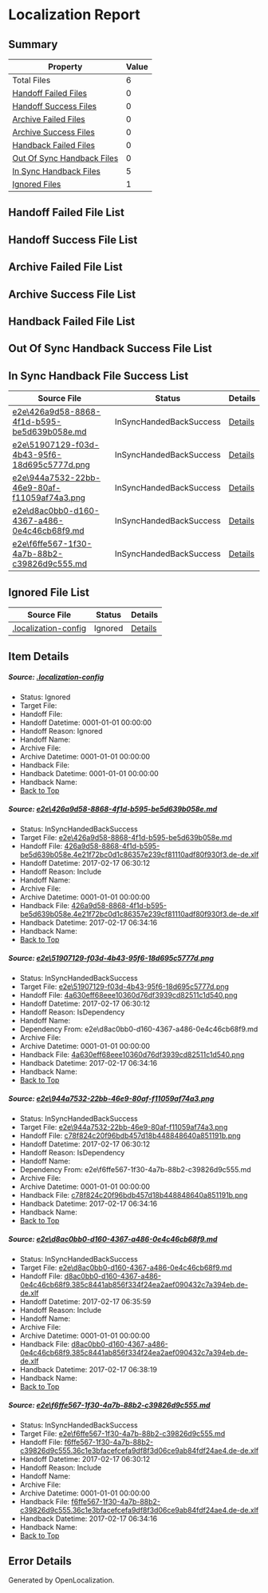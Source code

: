 # <a name='report-top'></a> Localization Report

## Summary
 Property | Value 
 -------- | ----- 
 Total Files | 6
[ Handoff Failed Files ](#handoff-failed-list)| 0
[ Handoff Success Files ](#handoff-success-list)| 0
[ Archive Failed Files ](#archive-failed-list)| 0
[ Archive Success Files ](#archive-success-list)| 0
[ Handback Failed Files ](#handback-failed-list)| 0
[ Out Of Sync Handback Files ](#outofsync-handback-success-list)| 0
[ In Sync Handback Files ](#insync-handback-success-list)| 5
[ Ignored Files ](#ignored-list)| 1

## <a name='handoff-failed-list'></a> Handoff Failed File List

## <a name='handoff-success-list'></a> Handoff Success File List

## <a name='archive-failed-list'></a> Archive Failed File List

## <a name='archive-success-list'></a> Archive Success File List

## <a name='handback-failed-list'></a> Handback Failed File List

## <a name='outofsync-handback-success-list'></a> Out Of Sync Handback Success File List

## <a name='insync-handback-success-list'></a> In Sync Handback File Success List
 Source File | Status | Details 
 ----------- | ------ | ------- 
 [e2e\426a9d58-8868-4f1d-b595-be5d639b058e.md](https://github.com/OpenLocalizationTestOrg/ol-test0/blob/f1f793d8831ac643c6ff9c76d951dadfa9e46cd1/e2e/426a9d58-8868-4f1d-b595-be5d639b058e.md) | InSyncHandedBackSuccess | [Details](#384b6bce8fcbfe867804515399124e471a02f2141)
 [e2e\51907129-f03d-4b43-95f6-18d695c5777d.png](https://github.com/OpenLocalizationTestOrg/ol-test0/blob/f1f793d8831ac643c6ff9c76d951dadfa9e46cd1/e2e/51907129-f03d-4b43-95f6-18d695c5777d.png) | InSyncHandedBackSuccess | [Details](#4a630eff68eee10360d76df3939cd82511c1d5402)
 [e2e\944a7532-22bb-46e9-80af-f11059af74a3.png](https://github.com/OpenLocalizationTestOrg/ol-test0/blob/f1f793d8831ac643c6ff9c76d951dadfa9e46cd1/e2e/944a7532-22bb-46e9-80af-f11059af74a3.png) | InSyncHandedBackSuccess | [Details](#c78f824c20f96bdb457d18b448848640a851191b3)
 [e2e\d8ac0bb0-d160-4367-a486-0e4c46cb68f9.md](https://github.com/OpenLocalizationTestOrg/ol-test0/blob/9d18201719c1385441b6df325b68d65bcbb048bd/e2e/d8ac0bb0-d160-4367-a486-0e4c46cb68f9.md) | InSyncHandedBackSuccess | [Details](#a6634dd12b71f5f70a72fe27f6486f9693fd11374)
 [e2e\f6ffe567-1f30-4a7b-88b2-c39826d9c555.md](https://github.com/OpenLocalizationTestOrg/ol-test0/blob/f1f793d8831ac643c6ff9c76d951dadfa9e46cd1/e2e/f6ffe567-1f30-4a7b-88b2-c39826d9c555.md) | InSyncHandedBackSuccess | [Details](#829b0c8c017fe239e8ae8d42ec0e626c7351fa7b5)

## <a name='ignored-list'></a> Ignored File List
 Source File | Status | Details 
 ----------- | ------ | ------- 
 [.localization-config](https://github.com/OpenLocalizationTestOrg/ol-test0/blob/9d18201719c1385441b6df325b68d65bcbb048bd/.localization-config) | Ignored | [Details](#cb0632cf59c1387fc1742bfb9fa3c47f87e2e5c90)

## Item Details
##### <a name='cb0632cf59c1387fc1742bfb9fa3c47f87e2e5c90'></a> Source: [.localization-config](https://github.com/OpenLocalizationTestOrg/ol-test0/blob/9d18201719c1385441b6df325b68d65bcbb048bd/.localization-config)
* Status: Ignored
* Target File: 
* Handoff File: 
* Handoff Datetime: 0001-01-01 00:00:00
* Handoff Reason: Ignored
* Handoff Name: 
* Archive File: 
* Archive Datetime: 0001-01-01 00:00:00
* Handback File: 
* Handback Datetime: 0001-01-01 00:00:00
* Handback Name: 
* [Back to Top](#report-top)

##### <a name='384b6bce8fcbfe867804515399124e471a02f2141'></a> Source: [e2e\426a9d58-8868-4f1d-b595-be5d639b058e.md](https://github.com/OpenLocalizationTestOrg/ol-test0/blob/f1f793d8831ac643c6ff9c76d951dadfa9e46cd1/e2e/426a9d58-8868-4f1d-b595-be5d639b058e.md)
* Status: InSyncHandedBackSuccess
* Target File: [e2e\426a9d58-8868-4f1d-b595-be5d639b058e.md](https://github.com/OpenLocalizationTestOrg/ol-test0-dede/blob/6813742e7da762947b82c9d81677f7f9e2ff73c2/e2e/426a9d58-8868-4f1d-b595-be5d639b058e.md)
* Handoff File: [426a9d58-8868-4f1d-b595-be5d639b058e.4e21f72bc0d1c86357e239cf81110adf80f930f3.de-de.xlf](https://github.com/OpenLocalizationTestOrg/ol-test0-handoff/blob/82dc8fe4161392915658cd184948bdf1a3fb90e6/ol-handoff/OpenLocalizationTestOrg/ol-test0-dede/xinjiang/ht/426a9d58-8868-4f1d-b595-be5d639b058e.4e21f72bc0d1c86357e239cf81110adf80f930f3.de-de.xlf)
* Handoff Datetime: 2017-02-17 06:30:12
* Handoff Reason: Include
* Handoff Name: 
* Archive File: 
* Archive Datetime: 0001-01-01 00:00:00
* Handback File: [426a9d58-8868-4f1d-b595-be5d639b058e.4e21f72bc0d1c86357e239cf81110adf80f930f3.de-de.xlf](https://github.com/OpenLocalizationTestOrg/ol-test0-handback/blob/0ff53f83170392792122e9f931d95f28ab15e0b0/ol-handback/OpenLocalizationTestOrg/ol-test0-dede/xinjiang/ht/426a9d58-8868-4f1d-b595-be5d639b058e.4e21f72bc0d1c86357e239cf81110adf80f930f3.de-de.xlf)
* Handback Datetime: 2017-02-17 06:34:16
* Handback Name: 
* [Back to Top](#report-top)

##### <a name='4a630eff68eee10360d76df3939cd82511c1d5402'></a> Source: [e2e\51907129-f03d-4b43-95f6-18d695c5777d.png](https://github.com/OpenLocalizationTestOrg/ol-test0/blob/f1f793d8831ac643c6ff9c76d951dadfa9e46cd1/e2e/51907129-f03d-4b43-95f6-18d695c5777d.png)
* Status: InSyncHandedBackSuccess
* Target File: [e2e\51907129-f03d-4b43-95f6-18d695c5777d.png](https://github.com/OpenLocalizationTestOrg/ol-test0-dede/blob/6813742e7da762947b82c9d81677f7f9e2ff73c2/e2e/51907129-f03d-4b43-95f6-18d695c5777d.png)
* Handoff File: [4a630eff68eee10360d76df3939cd82511c1d540.png](https://github.com/OpenLocalizationTestOrg/ol-test0-handoff/blob/82dc8fe4161392915658cd184948bdf1a3fb90e6/ol-handoff/OpenLocalizationTestOrg/ol-test0-dede/xinjiang/ht/4a630eff68eee10360d76df3939cd82511c1d540.png)
* Handoff Datetime: 2017-02-17 06:30:12
* Handoff Reason: IsDependency
* Handoff Name: 
* Dependency From: e2e\d8ac0bb0-d160-4367-a486-0e4c46cb68f9.md
* Archive File: 
* Archive Datetime: 0001-01-01 00:00:00
* Handback File: [4a630eff68eee10360d76df3939cd82511c1d540.png](https://github.com/OpenLocalizationTestOrg/ol-test0-handback/blob/0ff53f83170392792122e9f931d95f28ab15e0b0/ol-handback/OpenLocalizationTestOrg/ol-test0-dede/xinjiang/ht/4a630eff68eee10360d76df3939cd82511c1d540.png)
* Handback Datetime: 2017-02-17 06:34:16
* Handback Name: 
* [Back to Top](#report-top)

##### <a name='c78f824c20f96bdb457d18b448848640a851191b3'></a> Source: [e2e\944a7532-22bb-46e9-80af-f11059af74a3.png](https://github.com/OpenLocalizationTestOrg/ol-test0/blob/f1f793d8831ac643c6ff9c76d951dadfa9e46cd1/e2e/944a7532-22bb-46e9-80af-f11059af74a3.png)
* Status: InSyncHandedBackSuccess
* Target File: [e2e\944a7532-22bb-46e9-80af-f11059af74a3.png](https://github.com/OpenLocalizationTestOrg/ol-test0-dede/blob/6813742e7da762947b82c9d81677f7f9e2ff73c2/e2e/944a7532-22bb-46e9-80af-f11059af74a3.png)
* Handoff File: [c78f824c20f96bdb457d18b448848640a851191b.png](https://github.com/OpenLocalizationTestOrg/ol-test0-handoff/blob/82dc8fe4161392915658cd184948bdf1a3fb90e6/ol-handoff/OpenLocalizationTestOrg/ol-test0-dede/xinjiang/ht/c78f824c20f96bdb457d18b448848640a851191b.png)
* Handoff Datetime: 2017-02-17 06:30:12
* Handoff Reason: IsDependency
* Handoff Name: 
* Dependency From: e2e\f6ffe567-1f30-4a7b-88b2-c39826d9c555.md
* Archive File: 
* Archive Datetime: 0001-01-01 00:00:00
* Handback File: [c78f824c20f96bdb457d18b448848640a851191b.png](https://github.com/OpenLocalizationTestOrg/ol-test0-handback/blob/0ff53f83170392792122e9f931d95f28ab15e0b0/ol-handback/OpenLocalizationTestOrg/ol-test0-dede/xinjiang/ht/c78f824c20f96bdb457d18b448848640a851191b.png)
* Handback Datetime: 2017-02-17 06:34:16
* Handback Name: 
* [Back to Top](#report-top)

##### <a name='a6634dd12b71f5f70a72fe27f6486f9693fd11374'></a> Source: [e2e\d8ac0bb0-d160-4367-a486-0e4c46cb68f9.md](https://github.com/OpenLocalizationTestOrg/ol-test0/blob/9d18201719c1385441b6df325b68d65bcbb048bd/e2e/d8ac0bb0-d160-4367-a486-0e4c46cb68f9.md)
* Status: InSyncHandedBackSuccess
* Target File: [e2e\d8ac0bb0-d160-4367-a486-0e4c46cb68f9.md](https://github.com/OpenLocalizationTestOrg/ol-test0-dede/blob/00393dbc58f3eb66bddb3e8642c27ab589df8c00/e2e/d8ac0bb0-d160-4367-a486-0e4c46cb68f9.md)
* Handoff File: [d8ac0bb0-d160-4367-a486-0e4c46cb68f9.385c8441ab856f334f24ea2aef090432c7a394eb.de-de.xlf](https://github.com/OpenLocalizationTestOrg/ol-test0-handoff/blob/160b3cc03d11f8522fbd44e5e537536539ed9adc/ol-handoff/OpenLocalizationTestOrg/ol-test0-dede/xinjiang/ht/d8ac0bb0-d160-4367-a486-0e4c46cb68f9.385c8441ab856f334f24ea2aef090432c7a394eb.de-de.xlf)
* Handoff Datetime: 2017-02-17 06:35:59
* Handoff Reason: Include
* Handoff Name: 
* Archive File: 
* Archive Datetime: 0001-01-01 00:00:00
* Handback File: [d8ac0bb0-d160-4367-a486-0e4c46cb68f9.385c8441ab856f334f24ea2aef090432c7a394eb.de-de.xlf](https://github.com/OpenLocalizationTestOrg/ol-test0-handback/blob/c399c5908828da9caaa987890e1d02300f7fa530/ol-handback/OpenLocalizationTestOrg/ol-test0-dede/xinjiang/ht/d8ac0bb0-d160-4367-a486-0e4c46cb68f9.385c8441ab856f334f24ea2aef090432c7a394eb.de-de.xlf)
* Handback Datetime: 2017-02-17 06:38:19
* Handback Name: 
* [Back to Top](#report-top)

##### <a name='829b0c8c017fe239e8ae8d42ec0e626c7351fa7b5'></a> Source: [e2e\f6ffe567-1f30-4a7b-88b2-c39826d9c555.md](https://github.com/OpenLocalizationTestOrg/ol-test0/blob/f1f793d8831ac643c6ff9c76d951dadfa9e46cd1/e2e/f6ffe567-1f30-4a7b-88b2-c39826d9c555.md)
* Status: InSyncHandedBackSuccess
* Target File: [e2e\f6ffe567-1f30-4a7b-88b2-c39826d9c555.md](https://github.com/OpenLocalizationTestOrg/ol-test0-dede/blob/6813742e7da762947b82c9d81677f7f9e2ff73c2/e2e/f6ffe567-1f30-4a7b-88b2-c39826d9c555.md)
* Handoff File: [f6ffe567-1f30-4a7b-88b2-c39826d9c555.36c1e3bfacefcefa9df8f3d06ce9ab84fdf24ae4.de-de.xlf](https://github.com/OpenLocalizationTestOrg/ol-test0-handoff/blob/82dc8fe4161392915658cd184948bdf1a3fb90e6/ol-handoff/OpenLocalizationTestOrg/ol-test0-dede/xinjiang/ht/f6ffe567-1f30-4a7b-88b2-c39826d9c555.36c1e3bfacefcefa9df8f3d06ce9ab84fdf24ae4.de-de.xlf)
* Handoff Datetime: 2017-02-17 06:30:12
* Handoff Reason: Include
* Handoff Name: 
* Archive File: 
* Archive Datetime: 0001-01-01 00:00:00
* Handback File: [f6ffe567-1f30-4a7b-88b2-c39826d9c555.36c1e3bfacefcefa9df8f3d06ce9ab84fdf24ae4.de-de.xlf](https://github.com/OpenLocalizationTestOrg/ol-test0-handback/blob/0ff53f83170392792122e9f931d95f28ab15e0b0/ol-handback/OpenLocalizationTestOrg/ol-test0-dede/xinjiang/ht/f6ffe567-1f30-4a7b-88b2-c39826d9c555.36c1e3bfacefcefa9df8f3d06ce9ab84fdf24ae4.de-de.xlf)
* Handback Datetime: 2017-02-17 06:34:16
* Handback Name: 
* [Back to Top](#report-top)


## Error Details

Generated by OpenLocalization.
